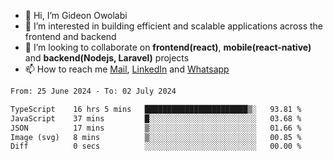 - 👋 Hi, I’m Gideon Owolabi
- 👀 I’m interested in building efficient and scalable applications across the frontend and backend
- 💞️ I’m looking to collaborate on <b>frontend(react)</b>, <b>mobile(react-native)</b> and <b>backend(Nodejs, Laravel)</b> projects
- 📫 How to reach me <a href="mailto:gideoniyin2021@gmail.com">Mail</a>, <a href="https://www.linkedin.com/in/gideon-owolabi-9b667a232/">LinkedIn</a> and <a href="https://wa.me/2348055377085">Whatsapp</a>

<!---
gude1/gude1 is a ✨ special ✨ repository because its `README.md` (this file) appears on your GitHub profile.
You can click the Preview link to take a look at your changes.
--->

<!--START_SECTION:waka-->

```txt
From: 25 June 2024 - To: 02 July 2024

TypeScript    16 hrs 5 mins   ███████████████████████▒░   93.81 %
JavaScript    37 mins         █░░░░░░░░░░░░░░░░░░░░░░░░   03.68 %
JSON          17 mins         ▒░░░░░░░░░░░░░░░░░░░░░░░░   01.66 %
Image (svg)   8 mins          ▒░░░░░░░░░░░░░░░░░░░░░░░░   00.85 %
Diff          0 secs          ░░░░░░░░░░░░░░░░░░░░░░░░░   00.00 %
```

<!--END_SECTION:waka-->
